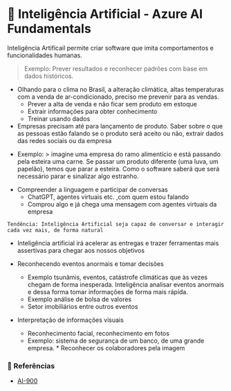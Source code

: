 # 🤖 Inteligência Artificial - Azure AI Fundamentals

Inteligência Artificail permite criar software que imita comportamentos e funcionalidades humanas.

> Exemplo: Prever resultados e reconhecer padrões com base em dados históricos.
- Olhando para o clima no Brasil, a alteração climática, altas temperaturas com a venda de ar-condicionado, preciso me prevenir para as vendas.
    * Prever a alta de venda e não ficar sem produto em estoque
    * Extrair informações para obter conhecimento
    * Treinar usando dados
- Empresas precisam até para lançamento de produto. Saber sobre o que as pessoas estão falando se o produto será aceito ou não, extrair dados das redes sociais ou da empresa
* Exemplo: > imagine uma empresa do ramo alimentício e está passando pela esteira uma carne. Se passar um produto diferente (uma luva, um papelão), temos que parar a esteira. Como o software saberá que será necessário parar e sinalizar algo estranho.

- Compreender a linguagem e participar de conversas
    * ChatGPT, agentes virtuais etc. ,com quem estou falando
    * Comprou algo e já chega uma mensagem com agentes virtuais da empresa

```
Tendência: Inteligência Artificial seja capaz de conversar e interagir cada vez mais, de forma natural
```


- Inteligência artificial irá acelerar as entregas e trazer ferramentas mais assertivas para chegar aos nossos objetivos
- Reconhecendo eventos anormais e tomar decisões

    * Exemplo tsunâmis, eventos, catástrofe climáticas que às vezes chegam de forma inesperada. Inteligência analisar eventos anormais e dessa forma tomar informações de forma mais rápida.
    * Exemplo análise de bolsa de valores
    * Setor imobiliários entre outros eventos
- Interpretação de informações visuais
    * Reconhecimento facial, reconhecimento em fotos
    * Exemplo: sistema de segurança de um banco, de uma grande empresa. * Reconhecer os colaboradores pela imagem

### 📝 Referências

- [AI-900](https://learn.microsoft.com/pt-br/credentials/certifications/azure-ai-fundamentals/?practice-assessment-type=certification)
